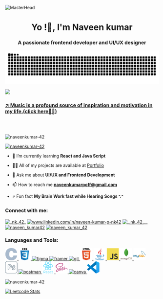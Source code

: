 ![MasterHead](https://user-images.githubusercontent.com/10498744/210012254-234538ff-d198-48aa-8964-37e6fd45d227.gif)

<h1 align="center">Yo !👋, I'm Naveen kumar</h1>
<h3 align="center">A passionate frontend developer and UI/UX designer</h3>

<img src="https://raw.githubusercontent.com/naveenkumar-42/naveenkumar-42/output/snake.svg" alt="Snake animation" /><br>


<img src="https://user-images.githubusercontent.com/74038190/212749695-a6817c5a-a794-462b-afca-1b5ce7dd5e63.gif" width="500"><h3 align="left">
    <a  href="https://open.spotify.com/user/31s4ucc7yrdov6da6wqg2u2tr5ki?si=a6f95f5c185f4289" target="blank"> ↗ Music is a profound source of inspiration and motivation in my life.(click here✌🏻)</a>
</h3>



<br><br>

<p align="left"> <img src="https://komarev.com/ghpvc/?username=naveenkumar-42&label=Profile%20views&color=0e75b6&style=flat" alt="naveenkumar-42" /> </p>


<p align="left"> 
    <a href="https://github.com/ryo-ma/github-profile-trophy">
        <img src="https://github-profile-trophy.vercel.app/?username=naveenkumar-42&theme=darkhub" alt="naveenkumar-42" />
    </a> 
</p>

- 🌱 I’m currently learning **React and Java Script**

- 👨‍💻 All of my projects are available at [Portfolio](https://naveenkumar-42.github.io/personal_portfolio/)

- 💬 Ask me about **UI/UX and Frontend Development**

- 📫 How to reach me **naveenkumarpoff@gmail.com**

- ⚡ Fun fact **My Brain Work fast while Hearing Songs ^.^**

<h3 align="left">Connect with me:</h3>
<p align="left">
<a href="https://twitter.com/_nk_42_" target="blank"><img align="center" src="https://raw.githubusercontent.com/rahuldkjain/github-profile-readme-generator/master/src/images/icons/Social/twitter.svg" alt="_nk_42_" height="30" width="40" /></a>
<a href="https://www.linkedin.com/in/naveen-kumar-p-nk42" target="blank"><img align="center" src="https://raw.githubusercontent.com/rahuldkjain/github-profile-readme-generator/master/src/images/icons/Social/linked-in-alt.svg" alt="www.linkedin.com/in/naveen-kumar-p-nk42" height="30" width="40" /></a>
<a href="https://instagram.com/_.nk_42.__" target="blank"><img align="center" src="https://raw.githubusercontent.com/rahuldkjain/github-profile-readme-generator/master/src/images/icons/Social/instagram.svg" alt="_.nk_42.__" height="30" width="40" /></a>
<a href="https://www.codechef.com/users/naveen_kumar42" target="blank"><img align="center" src="https://cdn.jsdelivr.net/npm/simple-icons@3.1.0/icons/codechef.svg" alt="naveen_kumar42" height="30" width="40" /></a>
<a href="https://www.leetcode.com/naveen_kumar_42" target="blank"><img align="center" src="https://raw.githubusercontent.com/rahuldkjain/github-profile-readme-generator/master/src/images/icons/Social/leet-code.svg" alt="naveen_kumar_42" height="30" width="40" /></a>
</p>

<h3 align="left">Languages and Tools:</h3>
<p align="left">
  <a href="https://www.cprogramming.com/" target="_blank" rel="noreferrer">
    <img src="https://raw.githubusercontent.com/devicons/devicon/master/icons/c/c-original.svg" alt="c" width="40" height="40"/>
  </a>
  <a href="https://www.w3schools.com/css/" target="_blank" rel="noreferrer">
    <img src="https://raw.githubusercontent.com/devicons/devicon/master/icons/css3/css3-original-wordmark.svg" alt="css3" width="40" height="40"/>
  </a>
  <a href="https://www.figma.com/" target="_blank" rel="noreferrer">
    <img src="https://www.vectorlogo.zone/logos/figma/figma-icon.svg" alt="figma" width="40" height="40"/>
  </a>
  <a href="https://www.framer.com/" target="_blank" rel="noreferrer">
    <img src="https://www.vectorlogo.zone/logos/framer/framer-icon.svg" alt="framer" width="40" height="40"/>
  </a>
  <a href="https://git-scm.com/" target="_blank" rel="noreferrer">
    <img src="https://www.vectorlogo.zone/logos/git-scm/git-scm-icon.svg" alt="git" width="40" height="40"/>
  </a>
  <a href="https://www.w3.org/html/" target="_blank" rel="noreferrer">
    <img src="https://raw.githubusercontent.com/devicons/devicon/master/icons/html5/html5-original-wordmark.svg" alt="html5" width="40" height="40"/>
  </a>
  <a href="https://www.java.com" target="_blank" rel="noreferrer">
    <img src="https://raw.githubusercontent.com/devicons/devicon/master/icons/java/java-original.svg" alt="java" width="40" height="40"/>
  </a>
  <a href="https://developer.mozilla.org/en-US/docs/Web/JavaScript" target="_blank" rel="noreferrer">
    <img src="https://raw.githubusercontent.com/devicons/devicon/master/icons/javascript/javascript-original.svg" alt="javascript" width="40" height="40"/>
  </a>
  <a href="https://www.mongodb.com/" target="_blank" rel="noreferrer">
    <img src="https://raw.githubusercontent.com/devicons/devicon/master/icons/mongodb/mongodb-original-wordmark.svg" alt="mongodb" width="40" height="40"/>
  </a>
  <a href="https://www.mysql.com/" target="_blank" rel="noreferrer">
    <img src="https://raw.githubusercontent.com/devicons/devicon/master/icons/mysql/mysql-original-wordmark.svg" alt="mysql" width="40" height="40"/>
  </a>
  <a href="https://www.photoshop.com/en" target="_blank" rel="noreferrer">
    <img src="https://raw.githubusercontent.com/devicons/devicon/master/icons/photoshop/photoshop-line.svg" alt="photoshop" width="40" height="40"/>
  </a>
  <a href="https://postman.com" target="_blank" rel="noreferrer">
    <img src="https://www.vectorlogo.zone/logos/getpostman/getpostman-icon.svg" alt="postman" width="40" height="40"/>
  </a>
  <a href="https://reactjs.org/" target="_blank" rel="noreferrer">
    <img src="https://raw.githubusercontent.com/devicons/devicon/master/icons/react/react-original-wordmark.svg" alt="react" width="40" height="40"/>
  </a>
  <a href="https://sass-lang.com" target="_blank" rel="noreferrer">
    <img src="https://raw.githubusercontent.com/devicons/devicon/master/icons/sass/sass-original.svg" alt="sass" width="40" height="40"/>
  </a>
  <a href="https://www.canva.com/" target="_blank" rel="noreferrer">
    <img src="https://www.vectorlogo.zone/logos/canva/canva-icon.svg" alt="canva" width="40" height="40"/>
  </a>
  <a href="https://code.visualstudio.com/" target="_blank" rel="noreferrer">
    <img src="https://raw.githubusercontent.com/devicons/devicon/master/icons/vscode/vscode-original.svg" alt="vscode" width="40" height="40"/>
  </a>
</p>



<p><img align="center" src="https://github-readme-streak-stats.herokuapp.com/?user=naveenkumar-42&theme=chartreuse-dark" alt="naveenkumar-42" /></p>

[![Leetcode Stats](https://leetcard.jacoblin.cool/Naveen_kumar_42)](https://leetcode.com/Naveen_kumar_42?ext=heatmap)





